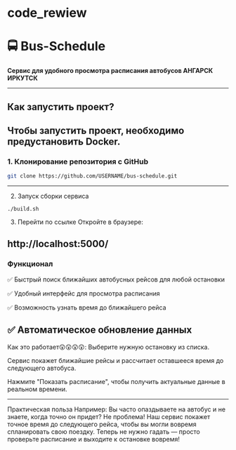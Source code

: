 # code_rewiew
# 🚍 Bus-Schedule  
**Сервис для удобного просмотра  расписания автобусов АНГАРСК ИРКУТСК**  

---

##  Как запустить проект?  
Чтобы запустить проект, необходимо предустановить **Docker**.  
---
###  1. Клонирование репозитория с GitHub  
```bash
git clone https://github.com/USERNAME/bus-schedule.git
```
---
 2. Запуск сборки сервиса
```
./build.sh
```
3. Перейти по ссылке
Откройте в браузере:

http://localhost:5000/
---
### Функционал
✅ Быстрый поиск ближайших автобусных рейсов для любой остановки

✅ Удобный интерфейс для просмотра расписания

✅ Возможность узнать время до ближайшего рейса

✅ Автоматическое обновление данных
---
 Как это работает😲😲😲😲:
Выберите нужную остановку из списка.

Сервис покажет ближайшие рейсы и рассчитает оставшееся время до следующего автобуса.

Нажмите "Показать расписание", чтобы получить актуальные данные в реальном времени.


---
Практическая польза
Например:
Вы часто опаздываете на автобус и не знаете, когда точно он придет?
Не проблема! Наш сервис покажет точное время до следующего рейса, чтобы вы могли вовремя спланировать свою поездку.
Теперь не нужно гадать — просто проверьте расписание и выходите к остановке вовремя!
